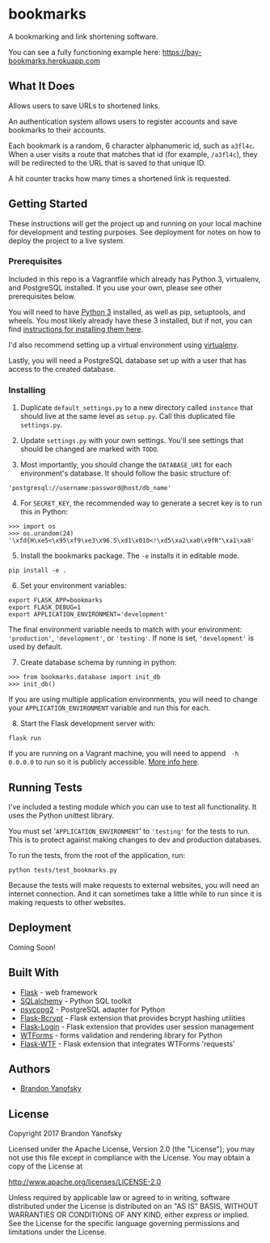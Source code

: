 # bookmarks

A bookmarking and link shortening software.

You can see a fully functioning example here: https://bay-bookmarks.herokuapp.com

## What It Does

Allows users to save URLs to shortened links.

An authentication system allows users to register accounts and save bookmarks to their accounts.

Each bookmark is a random, 6 character alphanumeric id, such as `a3fl4c`. When a user visits a route that matches that id (for example, `/a3fl4c`), they will be redirected to the URL that is saved to that unique ID.

A hit counter tracks how many times a shortened link is requested.

## Getting Started

These instructions will get the project up and running on your local machine for development and testing purposes. See deployment for notes on how to deploy the project to a live system.

### Prerequisites

Included in this repo is a Vagrantfile which already has Python 3, virtualenv, and PostgreSQL installed. If you use your own, please see other prerequisites below.

You will need to have [Python 3](https://wiki.python.org/moin/BeginnersGuide/Download) installed, as well as pip, setuptools, and wheels. You most likely already have these 3 installed, but if not, you can find [instructions for installing them here](https://packaging.python.org/tutorials/installing-packages/#install-pip-setuptools-and-wheel).

I'd also recommend setting up a virtual environment using [virtualenv](https://packaging.python.org/tutorials/installing-packages/#optionally-create-a-virtual-environment).

Lastly, you will need a PostgreSQL database set up with a user that has access to the created database.

### Installing

1. Duplicate `default_settings.py` to a new directory called `instance` that should live at the same level as `setup.py`. Call this duplicated file `settings.py`.

2. Update `settings.py` with your own settings. You'll see settings that should be changed are marked with `TODO`.

3. Most importantly, you should change the `DATABASE_URI` for each environment's database. It should follow the basic structure of:
```
'postgresql://username:password@host/db_name'
```

4. For `SECRET_KEY`, the recommended way to generate a secret key is to run this in Python:
```
>>> import os
>>> os.urandom(24)
'\xfd{H\xe5<\x95\xf9\xe3\x96.5\xd1\x01O<!\xd5\xa2\xa0\x9fR"\xa1\xa8'
```

5. Install the bookmarks package. The `-e` installs it in editable mode.
```
pip install -e .
```

6. Set your environment variables:
```
export FLASK_APP=bookmarks
export FLASK_DEBUG=1
export APPLICATION_ENVIRONMENT='development'
```
The final environment variable needs to match with your environment: `'production'`, `'development'`, or `'testing'`. If none is set, `'development'` is used by default.

7. Create database schema by running in python:
```
>>> from bookmarks.database import init_db
>>> init_db()
```
If you are using multiple application environments, you will need to change your `APPLICATION_ENVIRONMENT` variable and run this for each.

8. Start the Flask development server with:
```
flask run
```
If you are running on a Vagrant machine, you will need to append ` -h 0.0.0.0` to run so it is publicly accessible. [More info here](http://flask.pocoo.org/docs/0.12/quickstart/#public-server).

## Running Tests

I've included a testing module which you can use to test all functionality. It uses the Python unittest library.

You must set '`APPLICATION_ENVIRONMENT`' to `'testing'` for the tests to run. This is to protect against making changes to dev and production databases.

To run the tests, from the root of the application, run:
```
python tests/test_bookmarks.py
```

Because the tests will make requests to external websites, you will need an internet connection. And it can sometimes take a little while to run since it is making requests to other websites.

## Deployment

Coming Soon!

## Built With

* [Flask](http://flask.pocoo.org/) - web framework
* [SQLalchemy](https://www.sqlalchemy.org/) - Python SQL toolkit
* [psycopg2](http://initd.org/psycopg/) - PostgreSQL adapter for Python
* [Flask-Bcrypt](https://flask-bcrypt.readthedocs.io/en/latest/) - Flask extension that provides bcrypt hashing utilities
* [Flask-Login](https://flask-login.readthedocs.io/en/latest/) - Flask extension that provides user session management
* [WTForms](https://wtforms.readthedocs.io/en/latest/) - forms validation and rendering library for Python
* [Flask-WTF](https://flask-wtf.readthedocs.io/en/stable/) - Flask extension that integrates WTForms
'requests'

## Authors

- [Brandon Yanofsky](https://github.com/byanofsky)

## License

Copyright 2017 Brandon Yanofsky

Licensed under the Apache License, Version 2.0 (the "License");
you may not use this file except in compliance with the License.
You may obtain a copy of the License at

http://www.apache.org/licenses/LICENSE-2.0

Unless required by applicable law or agreed to in writing, software
distributed under the License is distributed on an "AS IS" BASIS,
WITHOUT WARRANTIES OR CONDITIONS OF ANY KIND, either express or implied.
See the License for the specific language governing permissions and
limitations under the License.
